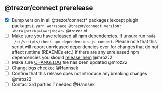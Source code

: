 ## @trezor/connect prerelease

-   [x] Bump version in all @trezor/connect\* packages (except plugin packages). `yarn workspace @trezor/connect version:<beta|patch|minor|major>` @trezor-ci
-   [ ] Make sure you have released all npm dependencies. If unsure run `node ./ci/scripts/check-npm-dependencies.js connect`. Please note that this script will report unreleased dependencies even for changes that do not affect runtime (READMEs etc.) If there are any unreleased npm dependencies you should [release them](./npm-packages.md) @mroz22
-   [ ] Make sure [CHANGELOG](https://github.com/trezor/trezor-suite/blob/develop/packages/connect/CHANGELOG.md) file has been updated @mroz22
-   [ ] Changelogs checked @Hannsek
-   [ ] Confirm that this release does not introduce any breaking changes @mroz22
-   [ ] Contact 3rd parties if needed @Hannsek
